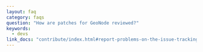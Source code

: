 ```yaml
---
layout: faq
category: faqs
question: "How are patches for GeoNode reviewed?"
keywords:
  - devs
link_docs: "contribute/index.html#report-problems-on-the-issue-tracking-system"
---
```

